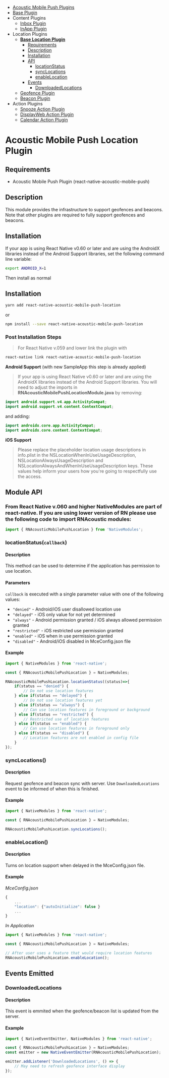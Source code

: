 <ul id='nav'>
	<li><a href='index.html'>Acoustic Mobile Push Plugins</a></li>
	<li><a href='react-native-acoustic-mobile-push.html'>Base Plugin</a></li>
	<li>
		Content Plugins
		<ul>
			<li><a href="react-native-acoustic-mobile-push-inbox.html">Inbox Plugin</a></li>
			<li><a href="react-native-acoustic-mobile-push-inapp.html">InApp Plugin</a></li>
		</ul>
	</li>
	<li>
		Location Plugins
		<ul>
			<li>
				<a href="#readme"><b>Base Location Plugin</b></a>
				<ul>
					<li><a href="#requirements">Requirements</a></li>
					<li><a href="#description">Description</a></li>
					<li><a href="#installation">Installation</a></li>
					<li>
						<a href="#module-api">API</a>
						<ul>
							<li><a href="#user-content-locationstatuscallback">locationStatus</a></li>
							<li><a href="#synclocations">syncLocations</a></li>
							<li><a href="#enablelocation">enableLocation</a></li>
						</ul>
					</li>
					<li>
						<a href="#user-content-events-emitted">Events</a>
						<ul>
							<li><a href="downloadedlocations">DownloadedLocations</a></li>
						</ul>
					</li>
				</ul>
			</li>
			<li><a href="react-native-acoustic-mobile-push-geofence.html">Geofence Plugin</a></li>
			<li><a href="react-native-acoustic-mobile-push-beacon.html">Beacon Plugin</a></li>
		</ul>
	</li>
	<li>
		Action Plugins
		<ul>
			<li><a href="react-native-acoustic-mobile-push-snooze.html">Snooze Action Plugin</a></li>
			<li><a href="react-native-acoustic-mobile-push-displayweb.html">DisplayWeb Action Plugin</a></li>
			<li><a href="react-native-acoustic-mobile-push-calendar.html">Calendar Action Plugin</a></li>
		</ul>
	</li>
</ul>

# Acoustic Mobile Push Location Plugin

## Requirements
- Acoustic Mobile Push Plugin (react-native-acoustic-mobile-push) 

## Description
This module provides the infrastructure to support geofences and beacons. Note that other plugins are required to fully support geofences and beacons.

## Installation
If your app is using React Native v0.60 or later and are using the AndroidX libraries instead of the Android Support libraries, set the following command line variable:
```sh
export ANDROID_X=1
```

Then install as normal

## Installation
```sh
yarn add react-native-acoustic-mobile-push-location
```
or 
```sh
npm install --save react-native-acoustic-mobile-push-location
```

### Post Installation Steps
> For React Native v.059 and lower link the plugin with
```sh
react-native link react-native-acoustic-mobile-push-location
```

**Android Support** (with new SampleApp this step is already applied)

>If your app is using React Native v0.60 or later and are using the AndroidX libraries instead of the Android Support libraries. You will need to adjust the imports in **RNAcousticMobilePushLocationModule.java** by removing:
```java
import android.support.v4.app.ActivityCompat;
import android.support.v4.content.ContextCompat;
```
and adding:
```java
import androidx.core.app.ActivityCompat;
import androidx.core.content.ContextCompat;
```

**iOS Support**
> Please replace the placeholder location usage descriptions in info.plist in the NSLocationWhenInUseUsageDescription, NSLocationAlwaysUsageDescription and NSLocationAlwaysAndWhenInUseUsageDescription keys. These values help inform your users how you're going to respectfully use the access.

## Module API

### From React Native v.060 and higher NativeModules are part of react-native. If you are using lower version of RN please use the following code to import RNAcoustic modules:

```js
import { RNAcousticMobilePushLocation } from 'NativeModules';
````

### locationStatus(`callback`)

#### Description 
This method can be used to determine if the application has permission to use location.

#### Parameters
`callback` is executed with a single parameter value with one of the following values:
- `"denied"` - Android/iOS user disallowed location use
- `"delayed"` - iOS only value for not yet determined
- `"always"` - Android permission granted / iOS always allowed permission granted
- `"restricted"` - iOS restricted use permission granted
- `"enabled"` - iOS when in use permission granted
- `"disabled"` - Android/iOS disabled in MceConfig.json file

#### Example
```js
import { NativeModules } from 'react-native';

const { RNAcousticMobilePushLocation } = NativeModules;

RNAcousticMobilePushLocation.locationStatus((status)=>{
	if(status == "denied") {
		// Do not use location features
	} else if(status == "delayed") {
		// Do not use location features yet
	} else if(status == "always") {
		// Can use location features in foreground or background
	} else if(status == "restricted") {
		// Restricted use of location features
	} else if(status == "enabled") {
		// Can use location features in foreground only
	} else if(status == "disabled") {
		// Location features are not enabled in config file
	}
});
```

### syncLocations()

#### Description
Request geofence and beacon sync with server. Use `DownloadedLocations` event to be informed of when this is finished.

#### Example
```js
import { NativeModules } from 'react-native';

const { RNAcousticMobilePushLocation } = NativeModules;

RNAcousticMobilePushLocation.syncLocations();
```

### enableLocation()

#### Description
Turns on location support when delayed in the MceConfig.json file.

#### Example
*MceConfig.json*
```js
{
	...
	"location": {"autoInitialize": false }
	...
}
```

*In Application*
```js
import { NativeModules } from 'react-native';

const { RNAcousticMobilePushLocation } = NativeModules;

// After user uses a feature that would require location features
RNAcousticMobilePushLocation.enableLocation();
```

## Events Emitted

### DownloadedLocations

#### Description
This event is emmited when the geofence/beacon list is updated from the server.

#### Example
```js
import { NativeEventEmitter, NativeModules } from 'react-native';

const { RNAcousticMobilePushLocation } = NativeModules;
const emitter = new NativeEventEmitter(RNAcousticMobilePushLocation);

emitter.addListener('DownloadedLocations', () => { 
	// May need to refresh geofence interface display
});
```


